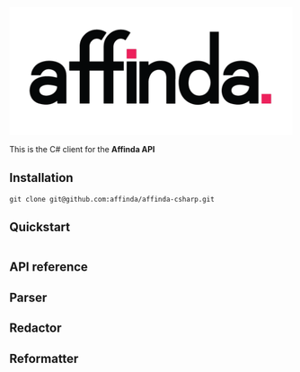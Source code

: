 ![affinda logo](affinda_logo.png)

This is the C# client for the **Affinda API**

## Installation

```shell
git clone git@github.com:affinda/affinda-csharp.git
```


## Quickstart

```csharp

```

## API reference

## Parser
## Redactor
## Reformatter